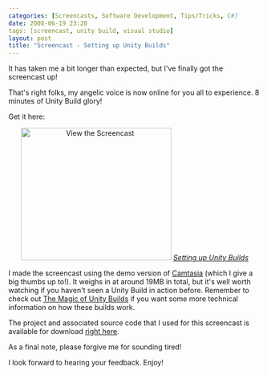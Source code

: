 ```yaml
---
categories: [Screencasts, Software Development, Tips/Tricks, C#]
date: 2008-06-19 23:20
tags: [screencast, unity build, visual studio]
layout: post
title: "Screencast - Setting up Unity Builds"
---
```

It has taken me a bit longer than expected, but I've finally got the screencast up!

That's right folks, my angelic voice is now online for you all to experience. 8 minutes of Unity Build glory!

<!--more-->

Get it here:
<div style="text-align: center;"><a href="http://oj.blackapache.net.s3.amazonaws.com/UnityBuilds.html" target="_blank" title="Setting up Unity Builds"><img src="/uploads/2008/06/unitybuild-screengrab.png" alt="View the Screencast" title="View the Screencast" width="300" height="264" /></a>
<em><a href="http://oj.blackapache.net.s3.amazonaws.com/UnityBuilds.html" target="_blank" title="Setting up Unity Builds">Setting up Unity Builds</a></em></div>

I made the screencast using the demo version of <a href="http://www.techsmith.com/camtasia.asp" title="Camtasia">Camtasia</a> (which I give a big thumbs up to!). It weighs in at around 19MB in total, but it's well worth watching if you haven't seen a Unity Build in action before. Remember to check out <a href="/posts/the-magic-of-unity-builds/" title="The Magic of Unity Builds">The Magic of Unity Builds</a> if you want some more technical information on how these builds work.

The project and associated source code that I used for this screencast is available for download <a href="/uploads/2008/06/win32wrap.zip" title="Old code, but it's great for the demo">right here</a>.

As a final note, please forgive me for sounding tired!

I look forward to hearing your feedback. Enjoy!
